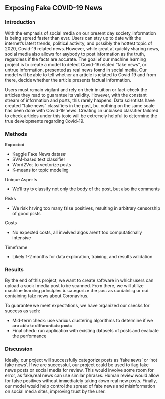 ## Exposing Fake COVID-19 News

### Introduction
With the emphasis of social media on our present day society, information is being spread faster than ever. Users can stay up to date with the internet’s latest trends, political activity, and possibly the hottest topic of 2020, Covid-19 related news. However, while great at quickly sharing news, social media also allows for anybody to post information as the truth, regardless if the facts are accurate. The goal of our machine learning project is to create a model to detect Covid-19 related “fake news”, or untrue information, presented as real news found in social media. Our model will be able to tell whether an article is related to Covid-19 and from there, decide whether the article presents factual information.

Users must remain vigilant and rely on their intuition or fact-check the articles they read to guarantee its validity. However, with the constant stream of information and posts, this rarely happens. Data scientists have created “fake news” classifiers in the past, but nothing on the same scale has been done with Covid-19 news. Creating an unbiased classifier tailored to check articles under this topic will be extremely helpful to determine the true developments regarding Covid-19.


### Methods
Expected
- Kaggle Fake News dataset
- SVM-based text classifier
- Word2Vec to vectorize posts
- K-means for topic modeling

Unique Aspects
- We’ll try to classify not only the body of the post, but also the comments

Risks
- We risk having too many false positives, resulting in arbitrary censorship of good posts

Costs
- No expected costs, all involved algos aren’t too computationally intensive

Timeframe
- Likely 1-2 months for data exploration, training, and results validation

### Results
By the end of this project, we want to create software in which users can upload a social media post to be scanned. From there, we will utilize machine learning principles to categorize the post as containing or not containing fake news about Coronavirus.

To guarantee we meet expectations, we have organized our checks for success as such:
- Mid-term check: use various clustering algorithms to determine if we are able to differentiate posts
- Final check: run application with existing datasets of posts and evaluate the performance

### Discussion

Ideally, our project will successfully categorize posts as ‘fake news’ or ‘not fake news’. If we are successful, our project could be used to flag fake news posts on social media for review. This would involve some room for error, as fake/real news can use similar phrases. Human review would allow for false positives without immediately taking down real new posts. Finally, our model would help control the spread of fake news and misinformation on social media sites, improving trust by the user. 
